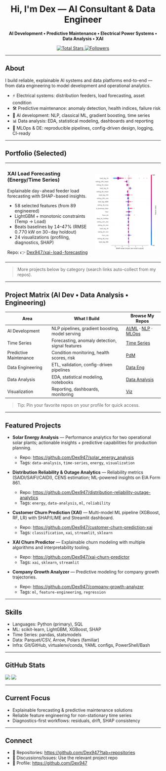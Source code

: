 <!-- Profile README for Dex947 -->

<h1 align="center">Hi, I'm Dex — AI Consultant & Data Engineer</h1>
<p align="center">
  <b>AI Development • Predictive Maintenance • Electrical Power Systems • Data Analysis • XAI</b>
</p>

<p align="center">
  <a href="https://github.com/Dex947?tab=repositories&sort=stargazers">
    <img alt="Total Stars" src="https://custom-icon-badges.herokuapp.com/badge/dynamic/json?logo=star&color=55960c&labelColor=488207&label=Stars&style=for-the-badge&query=%24.stars&url=https://api.github-star-counter.workers.dev/user/Dex947"/>
  </a>
  <a href="https://github.com/Dex947?tab=followers">
    <img alt="Followers" src="https://custom-icon-badges.herokuapp.com/github/followers/Dex947?color=236ad3&labelColor=1155ba&style=for-the-badge&logo=person-add&label=Follow&logoColor=white"/>
  </a>
</p>

---

## About

I build reliable, explainable AI systems and data platforms end-to-end — from data engineering to model development and operational analytics.

- ⚡ Electrical systems: distribution feeders, load forecasting, asset condition
- 🛠️ Predictive maintenance: anomaly detection, health indices, failure risk
- 🤖 AI development: NLP, classical ML, gradient boosting, time series
- 📊 Data analysis: EDA, statistical modeling, dashboards and reporting
- 🧱 MLOps & DE: reproducible pipelines, config-driven design, logging, CI-ready

---

## Portfolio (Selected)

<table>
<tr>
<td width="55%">

### XAI Load Forecasting (Energy/Time Series)
Explainable day-ahead feeder load forecasting with SHAP-based insights.

- 58 selected features (from 89 engineered)
- LightGBM + monotonic constraints (Temp → Load)
- Beats baselines by 14–47% (RMSE 0.770 kW on 30-day holdout)
- 24 visualizations (profiling, diagnostics, SHAP)

Repo: 👉 <a href="https://github.com/Dex947/xai-load-forecasting">Dex947/xai-load-forecasting</a>

</td>
<td width="45%" align="center">
  <img src="https://raw.githubusercontent.com/Dex947/xai-load-forecasting/main/docs/figures/shap_summary.png" alt="SHAP Summary" width="95%"/>
</td>
</tr>
</table>

> More projects below by category (search links auto-collect from my repos).

---

## Project Matrix (AI Dev • Data Analysis • Engineering)

| Area | What I Build | Browse My Repos |
|------|---------------|------------------|
| AI Development | NLP pipelines, gradient boosting, model serving | [AI/ML](https://github.com/search?q=user%3ADex947+topic%3Amachine-learning&type=repositories) · [NLP](https://github.com/search?q=user%3ADex947+topic%3Anlp&type=repositories) · [MLOps](https://github.com/search?q=user%3ADex947+topic%3Amlops&type=repositories) |
| Time Series | Forecasting, anomaly detection, signal features | [Time Series](https://github.com/search?q=user%3ADex947+topic%3Atime-series&type=repositories) |
| Predictive Maintenance | Condition monitoring, health scores, risk | [PdM](https://github.com/search?q=user%3ADex947+topic%3Apredictive-maintenance&type=repositories) |
| Data Engineering | ETL, validation, config-driven pipelines | [Data Eng](https://github.com/search?q=user%3ADex947+topic%3Adata-engineering&type=repositories) |
| Data Analysis | EDA, statistical modeling, notebooks | [Data Analysis](https://github.com/search?q=user%3ADex947+topic%3Adata-analysis&type=repositories) |
| Visualization | Reporting, dashboards, monitoring | [Viz](https://github.com/search?q=user%3ADex947+topic%3Avisualization&type=repositories) |

> Tip: Pin your favorite repos on your profile for quick access.

---

## Featured Projects

- **Solar Energy Analysis** — Performance analytics for two operational solar plants; actionable insights + predictive capabilities for production planning.
  - Repo: https://github.com/Dex947/solar_energy_analysis
  - Tags: `data-analysis`, `time-series`, `energy`, `visualization`

- **Distribution Reliability & Outage Analytics** — Reliability metrics (SAIDI/SAIFI/CAIDI), CENS estimation; ML-powered insights on EIA Form 861.
  - Repo: https://github.com/Dex947/distribution-reliability-outage-analytics
  - Tags: `energy`, `data-analysis`, `ml`, `reliability`

- **Customer Churn Prediction (XAI)** — Multi-model ML pipeline (XGBoost, RF, LR) with SHAP/LIME and Streamlit dashboard.
  - Repo: https://github.com/Dex947/customer-churn-prediction-xai
  - Tags: `classification`, `xai`, `streamlit`, `sklearn`

- **XAI Churn Predictor** — Explainable churn modeling with multiple algorithms and interpretability tooling.
  - Repo: https://github.com/Dex947/xai-churn-predictor
  - Tags: `xai`, `sklearn`, `streamlit`

- **Company Growth Analyzer** — Predictive modeling for company growth trajectories.
  - Repo: https://github.com/Dex947/company-growth-analyzer
  - Tags: `ml`, `feature-engineering`, `regression`

---

## Skills

- Languages: Python (primary), SQL
- ML: scikit-learn, LightGBM, XGBoost, SHAP
- Time Series: pandas, statsmodels
- Data: Parquet/CSV, Arrow, Polars (familiar)
- Infra: Git/GitHub, virtualenv/conda, YAML configs, PowerShell/Bash

---

## GitHub Stats

<p>
  <img height="150" src="https://github-readme-stats.vercel.app/api?username=Dex947&theme=gotham&show_icons=true&hide_title=true" />
  <img height="150" src="https://github-readme-stats.vercel.app/api/top-langs/?username=Dex947&layout=compact&theme=gotham&hide_title=true" />
</p>

---

## Current Focus

- Explainable forecasting & predictive maintenance solutions
- Reliable feature engineering for non-stationary time series
- Diagnostics-first workflows: residuals, drift, SHAP consistency

---

## Connect

- 🔗 Repositories: https://github.com/Dex947?tab=repositories
- 💬 Discussions/Issues: Use the relevant project repo
- 📌 Profile: https://github.com/Dex947
